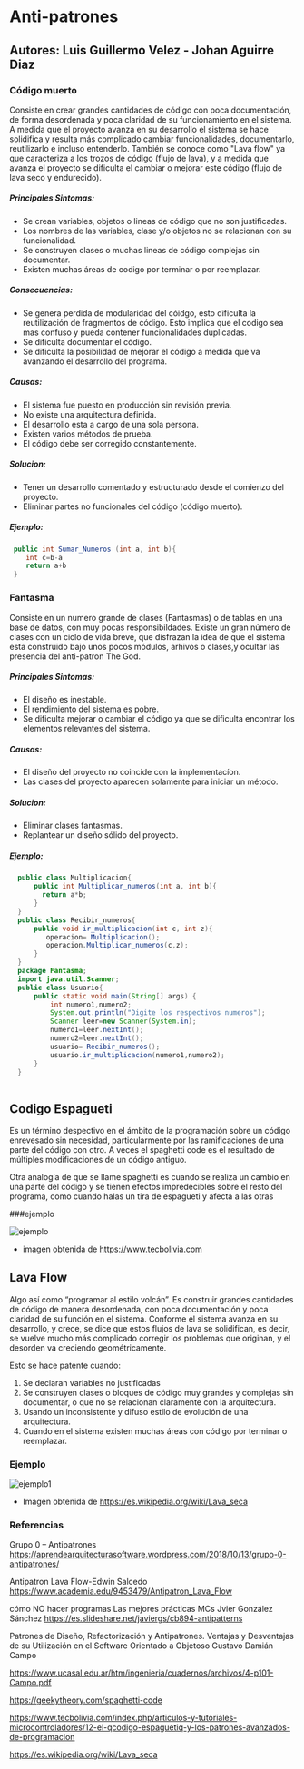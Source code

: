 # Anti-patrones
## Autores: Luis Guillermo Velez - Johan Aguirre Diaz
### Código muerto
Consiste en crear grandes cantidades de código con poca documentación, de forma desordenada y poca claridad de su funcionamiento en el sistema. A medida que el proyecto avanza en su desarrollo el sistema se hace solidifica y resulta más complicado cambiar funcionalidades, documentarlo, reutilizarlo e incluso entenderlo. También se conoce como "Lava flow" ya que caracteriza a los trozos de código (flujo de lava), y a medida que avanza el proyecto se dificulta el cambiar o mejorar este código (flujo de lava seco y endurecido).

##### Principales Sintomas:
* Se crean variables, objetos o lineas de código que no son justificadas.
* Los nombres de las variables, clase y/o objetos no se relacionan con su funcionalidad.
* Se construyen clases o muchas lineas de código complejas sin documentar.
* Existen muchas áreas de codigo por terminar o por reemplazar.

##### Consecuencias: 
* Se genera perdida de modularidad del cóidgo, esto dificulta la reutilización de fragmentos de código. Esto implica que el codigo sea mas confuso y pueda contener funcionalidades duplicadas.
* Se dificulta documentar el código.
* Se dificulta la posibilidad de mejorar el código a medida que va avanzando el desarrollo del programa.

##### Causas:
* El sistema fue puesto en producción sin revisión previa.
* No existe una arquitectura definida.
* El desarrollo esta a cargo de una sola persona.
* Existen varios métodos de prueba.
* El código debe ser corregido constantemente.

##### Solucion:
* Tener un desarrollo comentado y estructurado desde el comienzo del proyecto.
* Eliminar partes no funcionales del código (código muerto).

##### Ejemplo:
```java
 public int Sumar_Numeros (int a, int b){
    int c=b-a
    return a+b
 }
```

### Fantasma
Consiste en un numero grande de clases (Fantasmas) o de tablas en una base de datos, con muy pocas responsibildades. Existe un gran número de clases con un ciclo de vida breve, que disfrazan la idea de que el sistema esta construido bajo unos pocos módulos, arhivos o clases,y ocultar las presencia del anti-patron The God.

##### Principales Sintomas:
* El diseño es inestable.
* El rendimiento del sistema es pobre.
* Se dificulta mejorar o cambiar el código ya que se dificulta encontrar los elementos relevantes del sistema.


##### Causas:
* El diseño del proyecto no coincide con la implementacíon.
* Las clases del proyecto aparecen solamente para iniciar un método.

##### Solucion:
* Eliminar clases fantasmas.
* Replantear un diseño sólido del proyecto.

##### Ejemplo:
```java
  public class Multiplicacion{
      public int Multiplicar_numeros(int a, int b){
        return a*b;
      }
  }
  public class Recibir_numeros{
      public void ir_multiplicacion(int c, int z){
         operacion= Multiplicacion();
         operacion.Multiplicar_numeros(c,z);
      }
  }
  package Fantasma;
  import java.util.Scanner;
  public class Usuario{
      public static void main(String[] args) {
          int numero1,numero2;
          System.out.println("Digite los respectivos numeros");
          Scanner leer=new Scanner(System.in);
          numero1=leer.nextInt();
          numero2=leer.nextInt();
          usuario= Recibir_numeros(); 
          usuario.ir_multiplicacion(numero1,numero2);
      }
  }
  
```
## Codigo Espagueti

Es un término despectivo en el ámbito de la programación sobre un código enrevesado sin necesidad, particularmente por las ramificaciones de una parte del código con otro. A veces el spaghetti code es el resultado de múltiples modificaciones de un código antiguo.

Otra analogía de que se llame spaghetti es cuando se realiza un cambio en una parte del código y se tienen efectos impredecibles sobre el resto del programa, como cuando halas un tira de espagueti y afecta a las otras

###ejemplo 

![ejemplo](ejemploespagueti.PNG)
* imagen obtenida de https://www.tecbolivia.com



## Lava Flow
Algo así como “programar al estilo volcán”. Es construir grandes cantidades de código de manera desordenada, con poca documentación y poca claridad de su función en el sistema. Conforme el sistema avanza en su desarrollo, y crece, se dice que estos flujos de lava se solidifican, es decir, se vuelve mucho más complicado corregir los problemas que originan, y el desorden va creciendo geométricamente. 

Esto se hace patente cuando:

1. Se declaran variables no justificadas
2. Se construyen clases o bloques de código muy grandes y complejas sin documentar, o que no se relacionan claramente con la arquitectura. 
3. Usando un inconsistente y difuso estilo de evolución de una arquitectura.
4. Cuando en el sistema existen muchas áreas con código por terminar o reemplazar. 

### Ejemplo
![ejemplo1](ejemplolavaflow.PNG)
* Imagen obtenida de https://es.wikipedia.org/wiki/Lava_seca

### Referencias
Grupo 0 – Antipatrones
https://aprendearquitecturasoftware.wordpress.com/2018/10/13/grupo-0-antipatrones/

Antipatron Lava Flow-Edwin Salcedo
https://www.academia.edu/9453479/Antipatron_Lava_Flow

  cómo NO hacer programas Las mejores prácticas MCs Jvier González Sánchez
  https://es.slideshare.net/javiergs/cb894-antipatterns

  Patrones de Diseño, Refactorización y Antipatrones.
  Ventajas y Desventajas de su Utilización en el Software
  Orientado a Objetoso Gustavo Damián Campo

https://www.ucasal.edu.ar/htm/ingenieria/cuadernos/archivos/4-p101-Campo.pdf

 https://geekytheory.com/spaghetti-code

 https://www.tecbolivia.com/index.php/articulos-y-tutoriales-microcontroladores/12-el-qcodigo-espaguetiq-y-los-patrones-avanzados-de-programacion

 https://es.wikipedia.org/wiki/Lava_seca
